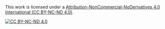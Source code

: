This work is licensed under a [Attribution-NonCommercial-NoDerivatives 4.0 International (CC BY-NC-ND 4.0)][cc-by-nc-nd].

[![CC BY-NC-ND 4.0][cc-by-nc-nd-image]][cc-by-nc-nd]

[cc-by-nc-nd]: http://creativecommons.org/licenses/by-nc-nd/4.0/
[cc-by-nc-nd-image]: https://licensebuttons.net/l/by-nc-nd/4.0/88x31.png
[cc-by-nc-nd-shield]: https://mirrors.creativecommons.org/presskit/buttons/88x31/svg/by-nc-nd.svg
